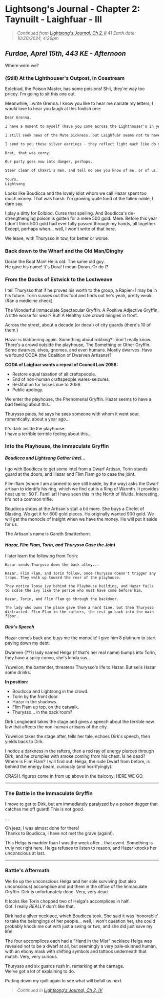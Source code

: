 # Lightsong's Journal - Chapter 2: Taynuilt - Laighfuar - III

> _Continued from [Lightsong's Journal, Ch 2, II](Journal-2-II.md)_  41
> _Earth date: 10/20/2024, 4:26pm_  

## _Furdae, Aprel 15th, 443 KE - Afternoon_

Where were we?

### (Still) At the Lighthouser's Outpost, in Coastream

Eolebiad, the Poison Master, has some poisions!
Shit, they're way too pricey. I'm going to sit this one out.

Meanwhile, I write Grenna. I know you like to hear me narrate my letters; I would love to hear you laugh at this foolish one:

```txt
Dear Grenna,

I have a moment to myself (have you come across the Lighthouser's in your travels?) and I thought "shant I write the lovely Grenna?"

I still seek news of the Mute Sickness, but Laighfuär seems not to have been afflicted. Please, if you hear of anything, let me know.

I send to you these silver earrings - they reflect light much like do your eyes.

Drat, that was corny. 

Our party goes now into danger, perhaps. 

Steer clear of Chakri's men, and tell no one you know of me, or of us. 

Yours, 
Lightsong
```

Looks like Boudicca and the lovely idiot whom we call Hazar spent too much money. 
That was harsh. I'm growing quite fond of the fallen noble, I dare say.

I play a ditty for Eolbiod. Curse that spelling. And Boudicca's de-strengthenging poison is gotten for a mere 500 gold. Mere. Before this year I don't think 500 gold had ever fully passed through my hands, all together. Except, perhaps when... well, I won't write of that here.

We leave, with Thurysso in tow, for better or worse.

### Back down to the Wharf and the Old Man/Dinghy

Doran the Boat Man! He is old. The same old guy.   
He gave his name! It's Dora! I mean Doran. Or do I?

### From the Docks of Estwick to the Lostweave
I tell Thurysso that if he proves his worth to the group, a Rapier+1 may be in his future. 
Torin susses out this fool and finds out he's yeah, pretty weak. (Ran a medicine check)

The Wonderful Immaculate Spectacular Gryffin. A Positive Adjective Gryffin.
A little worse for wear? But! A Healthy size crowd mingles in front. 

Across the street, about a decade (or decal) of city guards (there's 10 of them.)

Hazar is blabbering again. Something about robbing? I don't really know.  
There's a crowd outside the playhouse, The Something or Other Gryffin. Some dwarves, elves, gnomes, and even humans. Mostly dwarves. Have we found CODA (the Coalition of Dwarven Artisans)?

__CODA of Laigfuar wants a repeal of Council Law 2056:__
- Restore equal taxation of all craftspeople.
- End of non-human craftspeople wares-seizures.
- Restitution for losses due to 2056.
- Public apology.

We enter the playhouse, the Phenomenal Gryffin.
Hazar seems to have a bad feeling about this. 

Thurysso pales, he says he sees someone with whom it went sour, romantically, about a year ago...

It's dark inside the playhouse.   
I have a terrible terrible feeling about this...

### Into the Playhouse, the Immaculate Gryffin

#### _Boudicca and Lightsong Gather Intel..._
I go with Boudicca to get some intel from a Dwarf Artisan, Torin stands guard at the doors, and Hazar and Flim Flam go to case the joint. 

Flim-flam (whom I am alarmed to see still inside, by the way) asks the Dwarf artisan to identify his ring, which we find out is a Ring of Warmth. It provides heat up to -50 F. Familiar! I have seen this in the North of Wulda. Interesting. It's not a common trifle. 

Boudicca shops at the Artisan's stall a bit more. She buys a Circlet of Blasting. We get it for 600 gold pieces. He originally wanted 900 gold. We will get the monocle of insight when we have the money. He will put it aside for us. 

The Artisan's name is Gareth Smatterhorn. 

#### _Hazar, Flim Flam, Torin, and Thurysso Case the Joint_

I later learn the following from Torin:

```
Hazar sends Thurysso down the back alley...  

Hazar, Flim Flam, and Torin follow, once Thurysso doesn't trigger any traps. They walk up toward the rear of the playhouse. 

They notice loose ivy behind the Playhouse building, and Hazar fails to scale the ivy like the person who must have come before him.

Hazar, Torin, and Flim Flam go through the backdoor.

The lady who owns the place gave them a hard time, but then Thurysso distracted. Flim Flam in the rafters, the rest go back into the main floor. 
```

#### _Dirk's Speech_

Hazar comes back and buys me the monocle! I give him 8 platinum to start paying down my debt. 

Dwarven (???) lady named Helga (if that's her real name) bumps into Torin, they have a spicy convo, she's kinda sus...

Yuwelion, the bartender, threatens Thurysso's life to Hazar. But sells Hazar some drinks. 

__In position:__
- Boudicca and Lightsong in the crowd.
- Torin by the front door.
- Hazar in the shadows.
- Flim Flam up top, on the catwalk. 
- Thurysso... in the back room?

Dirk Longbeard takes the stage and gives a speech about the terrible new law that affects the non-human artisans of the city.

Yuwelion takes the stage after, tells her tale, echoes Dirk's speech, then yields back to Dirk.

I notice a darkness in the rafters, then a red ray of energy pierces through Dirk, and he crumples with smoke coming from his chest. Is he dead? Where is Flim Flam? I will find out. Helga, the rude Dwarf from before, is behind the energy beam, curiously (and horrifyingly). 

CRASH. figures come in from up above in the balcony. HERE WE GO.

---
### The Battle in the Immaculate Gryffin

I move to get to Dirk, but am immediately paralyzed by a poison dagger that catches me off guard! This is not good. 

...
 
Oh jeez, I was almost done for there!  
Thanks to Boudicca, I have not met the grave (again!).

This Helga is madder than I was the week after... that event. Something is truly not right here. Helga refuses to listen to reason, and Hazar knocks her unconscious at last.

---

### Battle's Aftermath

We tie up the unconscious Helga and her sole surviving (but also unconscious) accomplice and put them in the office of the Immaculate Gryffin. Dirk is unfortunately dead. Very, very dead.

It looks like Torin chopped two of Helga's accomplices in half.  
Oof. I really _REALLY_ don't like that.

Dirk had a silver necklace, which Boudicca took. She said it was 'honorable' to take the belongings of her people... well, I won't question her, she could probably knock me out with just a swing or two, and she did just save my life!

The four accomplices each had a "Hand in the Mist" necklace
Helga was revealed not to be  a dwarf at all, but seemingly a very pale-skinned human, with an ebony mask with shifting symbols and tattoos underneath that match. Very, very curious.

Thurysso and six guards rush in, remarking at the carnage.  
We've got a lot of explaining to do. 

Putting down my quill again to see what will befall us next.

> _Continued in [Lightsong's Journal, Ch 2, IV](Journal-2-IV.md)_